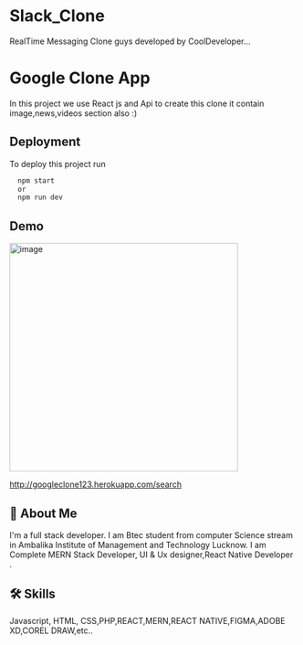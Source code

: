 # Slack_Clone
RealTime Messaging Clone guys  developed by CoolDeveloper...

# Google Clone App

In this project we use React js and Api to create this clone it contain image,news,videos section also :)
## Deployment

To deploy this project run

```bash
  npm start 
  or
  npm run dev
```


## Demo



<img src="https://cdn.mos.cms.futurecdn.net/SDDw7CnuoUGax6x9mTo7dd.jpg" alt="image" width="400">

http://googleclone123.herokuapp.com/search

## 🚀 About Me
I'm a full stack developer. I
 am Btec student from computer Science stream in Ambalika Institute of Management and Technology Lucknow. I am Complete MERN Stack Developer, UI & Ux designer,React Native Developer .


## 🛠 Skills
Javascript, HTML, CSS,PHP,REACT,MERN,REACT NATIVE,FIGMA,ADOBE XD,COREL DRAW,etc..

